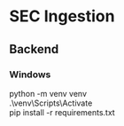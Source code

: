 # SEC Ingestion


## Backend 

### Windows
python -m venv venv <br />
.\venv\Scripts\Activate <br />
pip install -r requirements.txt <br />
